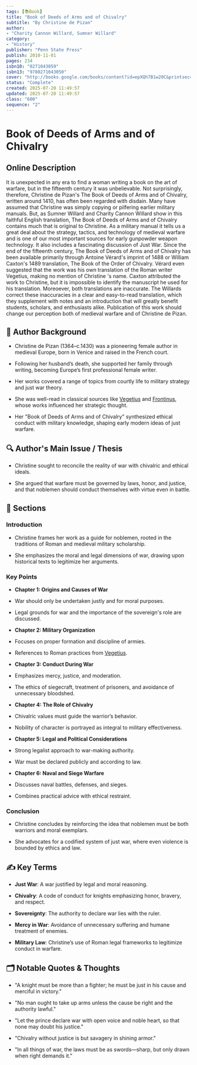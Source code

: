 ```yaml
---
tags: [📚Book]
title: "Book of Deeds of Arms and of Chivalry"
subtitle: "By Christine de Pizan"
author:
- "Charity Cannon Willard, Sumner Willard"
category:
- "History"
publisher: "Penn State Press"
publish: 2010-11-01
pages: 234
isbn10: "0271043059"
isbn13: "9780271043050"
cover: "http://books.google.com/books/content?id=epXQh7B1w20C&printsec=frontcover&img=1&zoom=1&edge=curl&source=gbs_api"
status: "Complete"
created: 2025-07-20 11:49:57
updated: 2025-07-20 11:49:57
class: "600"
sequence: "2"
---
```


# Book of Deeds of Arms and of Chivalry

## Online Description

It is unexpected in any era to find a woman writing a book on the art of warfare, but in the fifteenth century it was unbelievable. Not surprisingly, therefore, Christine de Pizan's The Book of Deeds of Arms and of Chivalry, written around 1410, has often been regarded with disdain. Many have assumed that Christine was simply copying or pilfering earlier military manuals. But, as Sumner Willard and Charity Cannon Willard show in this faithful English translation, The Book of Deeds of Arms and of Chivalry contains much that is original to Christine. As a military manual it tells us a great deal about the strategy, tactics, and technology of medieval warfare and is one of our most important sources for early gunpowder weapon technology. It also includes a fascinating discussion of Just War. Since the end of the fifteenth century, The Book of Deeds of Arms and of Chivalry has been available primarily through Antoine Vérard's imprint of 1488 or William Caxton's 1489 translation, The Book of the Order of Chivalry. Vérard even suggested that the work was his own translation of the Roman writer Vegetius, making no mention of Christine 's name. Caxton attributed the work to Christine, but it is impossible to identify the manuscript he used for his translation. Moreoever, both translations are inaccurate. The Willards correct these inaccuracies in a clear and easy-to-read translation, which they supplement with notes and an introduction that will greatly benefit students, scholars, and enthusiasts alike. Publication of this work should change our perception both of medieval warfare and of Christine de Pizan.
  

## 🔫 Author Background

- Christine de Pizan (1364–c.1430) was a pioneering female author in medieval Europe, born in Venice and raised in the French court.

- Following her husband’s death, she supported her family through writing, becoming Europe’s first professional female writer.

- Her works covered a range of topics from courtly life to military strategy and just war theory.

- She was well-read in classical sources like [Vegetius](https://en.wikipedia.org/wiki/Vegetius) and [Frontinus](https://en.wikipedia.org/wiki/Sextus_Julius_Frontinus), whose works influenced her strategic thought.

- Her "Book of Deeds of Arms and of Chivalry" synthesized ethical conduct with military knowledge, shaping early modern ideas of just warfare.

  

## 🔍 Author's Main Issue / Thesis

- Christine sought to reconcile the reality of war with chivalric and ethical ideals.

- She argued that warfare must be governed by laws, honor, and justice, and that noblemen should conduct themselves with virtue even in battle.

  

## 📒 Sections

### Introduction

- Christine frames her work as a guide for noblemen, rooted in the traditions of Roman and medieval military scholarship.

- She emphasizes the moral and legal dimensions of war, drawing upon historical texts to legitimize her arguments.

  

### Key Points

- **Chapter 1: Origins and Causes of War**

- War should only be undertaken justly and for moral purposes.

- Legal grounds for war and the importance of the sovereign's role are discussed.

  

- **Chapter 2: Military Organization**

- Focuses on proper formation and discipline of armies.

- References to Roman practices from [Vegetius](https://en.wikipedia.org/wiki/Vegetius).

  

- **Chapter 3: Conduct During War**

- Emphasizes mercy, justice, and moderation.

- The ethics of siegecraft, treatment of prisoners, and avoidance of unnecessary bloodshed.

  

- **Chapter 4: The Role of Chivalry**

- Chivalric values must guide the warrior’s behavior.

- Nobility of character is portrayed as integral to military effectiveness.

  

- **Chapter 5: Legal and Political Considerations**

- Strong legalist approach to war-making authority.

- War must be declared publicly and according to law.

  

- **Chapter 6: Naval and Siege Warfare**

- Discusses naval battles, defenses, and sieges.

- Combines practical advice with ethical restraint.

  

### Conclusion

- Christine concludes by reinforcing the idea that noblemen must be both warriors and moral exemplars.

- She advocates for a codified system of just war, where even violence is bounded by ethics and law.

  

## ✍️ Key Terms

- **Just War**: A war justified by legal and moral reasoning.

- **Chivalry**: A code of conduct for knights emphasizing honor, bravery, and respect.

- **Sovereignty**: The authority to declare war lies with the ruler.

- **Mercy in War**: Avoidance of unnecessary suffering and humane treatment of enemies.

- **Military Law**: Christine’s use of Roman legal frameworks to legitimize conduct in warfare.

  

## 🗂 Notable Quotes & Thoughts

- "A knight must be more than a fighter; he must be just in his cause and merciful in victory." 

- "No man ought to take up arms unless the cause be right and the authority lawful." 

- "Let the prince declare war with open voice and noble heart, so that none may doubt his justice." 

- "Chivalry without justice is but savagery in shining armor." 

- "In all things of war, the laws must be as swords—sharp, but only drawn when right demands it." 